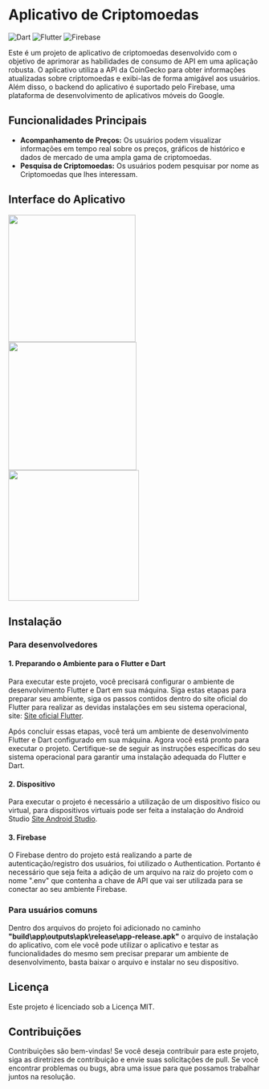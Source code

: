 # Aplicativo de Criptomoedas
![Dart](https://camo.githubusercontent.com/a0a1ad90011aa02e7e6f32be4998b8843f0884eed20b575c8a2189859550824d/68747470733a2f2f696d672e736869656c64732e696f2f62616467652f646172742d2532333031373543322e7376673f7374796c653d666f722d7468652d6261646765266c6f676f3d64617274266c6f676f436f6c6f723d7768697465) ![Flutter](https://img.shields.io/badge/Flutter-%2302569B.svg?style=for-the-badge&logo=Flutter&logoColor=white) ![Firebase](https://img.shields.io/badge/firebase-%23039BE5.svg?style=for-the-badge&logo=firebase)

Este é um projeto de aplicativo de criptomoedas desenvolvido com o objetivo de aprimorar as habilidades de consumo de API em uma aplicação robusta. O aplicativo utiliza a API da CoinGecko para obter informações atualizadas sobre criptomoedas e exibi-las de forma amigável aos usuários. Além disso, o backend do aplicativo é suportado pelo Firebase, uma plataforma de desenvolvimento de aplicativos móveis do Google.

## Funcionalidades Principais
- **Acompanhamento de Preços:** Os usuários podem visualizar informações em tempo real sobre os preços, gráficos de histórico e dados de mercado de uma ampla gama de criptomoedas.
- **Pesquisa de Criptomoedas:** Os usuários podem pesquisar por nome as Criptomoedas que lhes interessam. 

## Interface do Aplicativo

<img src="https://github.com/devv-thiago/criptoapp/assets/86129372/1fde825e-8cd8-4f22-9dbb-437553f894a0" width="253" />
<img src="https://github.com/devv-thiago/criptoapp/assets/86129372/4071187c-1837-424c-8cf1-6a59c22a7da8" width="255" />
<img src="https://github.com/devv-thiago/criptoapp/assets/86129372/fa731963-ba72-48ac-9402-85a3b48e84f5" width="260" />

## Instalação 
### Para desenvolvedores
#### 1. Preparando o Ambiente para o Flutter e Dart
Para executar este projeto, você precisará configurar o ambiente de desenvolvimento Flutter e Dart em sua máquina. Siga estas etapas para preparar seu ambiente, siga os passos contidos dentro do site oficial do Flutter para realizar as devidas instalações em seu sistema operacional, site: [Site oficial Flutter](https://docs.flutter.dev/get-started/install).

Após concluir essas etapas, você terá um ambiente de desenvolvimento Flutter e Dart configurado em sua máquina. Agora você está pronto para executar o projeto. Certifique-se de seguir as instruções específicas do seu sistema operacional para garantir uma instalação adequada do Flutter e Dart.

#### 2. Dispositivo
Para executar o projeto é necessário a utilização de um dispositivo físico ou virtual, para dispositivos virtuais pode ser feita a instalação do Android Studio [Site Android Studio](https://developer.android.com/studio).

#### 3. Firebase
O Firebase dentro do projeto está realizando a parte de autenticação/registro dos usuários, foi utilizado o Authentication. Portanto é necessário que seja feita a adição de um arquivo na raiz do projeto com o nome ".env" que contenha a chave de API que vai ser utilizada para se conectar ao seu ambiente Firebase.
### Para usuários comuns
Dentro dos arquivos do projeto foi adicionado no caminho **"build\app\outputs\apk\release\app-release.apk"** o arquivo de instalação do aplicativo, com ele você pode utilizar o aplicativo e testar as funcionalidades do mesmo sem precisar preparar um ambiente de desenvolvimento, basta baixar o arquivo e instalar no seu dispositivo.

## Licença
Este projeto é licenciado sob a Licença MIT.

## Contribuições
Contribuições são bem-vindas! Se você deseja contribuir para este projeto, siga as diretrizes de contribuição e envie suas solicitações de pull. Se você encontrar problemas ou bugs, abra uma issue para que possamos trabalhar juntos na resolução.
